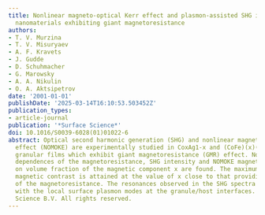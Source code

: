 ```yaml
---
title: Nonlinear magneto-optical Kerr effect and plasmon-assisted SHG in magnetic
  nanomaterials exhibiting giant magnetoresistance
authors:
- T. V. Murzina
- T. V. Misuryaev
- A. F. Kravets
- J. Gudde
- D. Schuhmacher
- G. Marowsky
- A. A. Nikulin
- O. A. Aktsipetrov
date: '2001-01-01'
publishDate: '2025-03-14T16:10:53.503452Z'
publication_types:
- article-journal
publication: '*Surface Science*'
doi: 10.1016/S0039-6028(01)01022-6
abstract: Optical second harmonic generation (SHG) and nonlinear magneto-optical Kerr
  effect (NOMOKE) are experimentally studied in CoxAg1-x and (CoFe)(x)(Al2O3)(1-x)
  granular films which exhibit giant magnetoresistance (GMR) effect. Nonmonotonous
  dependences of the magnetoresistance, SHG intensity and NOMOKE magnetic contrast
  on volume fraction of the magnetic component x are found. The maximum of the NOMOKE
  magnetic contrast is attained at the value of x close to that providing the maximum
  of the magnetoresistance. The resonances observed in the SHG spectra are associated
  with the local surface plasmon modes at the granule/host interfaces. (C) 2001 Elsevier
  Science B.V. All rights reserved.
---
```

